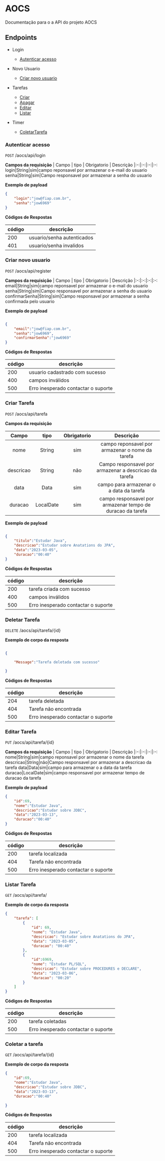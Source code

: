 # AOCS

Documentação para o a API do projeto AOCS

## Endpoints

- Login
    - [Autenticar acesso](#autenticar-acesso)

- Novo Usuario
    - [Criar novo usuario](#criar-novo-usuario)

- Tarefas
    - [Criar](#criar-tarefa)
    - [Apagar](#deletar-tarefa)
    - [Editar](#editar-tarefa)
    - [Listar](#listar-tarefa)

- Timer
    - [ColetarTarefa](#coletar-a-tarefa)

### Autenticar acesso

`POST` /aocs/api/login

**Campos da requisição**
|   Campo  |    tipo    |   Obrigatorio | Descrição
|:-:|:-:|:-:|:-:
login|String|sim|campo reponsavel por armazenar o e-mail do usuario
senha|String|sim|Campo responsavel por armazenar a senha do usuario

**Exemplo de payload**

```JSON
{
    "login":"jow@fiap.com.br",
    "senha":"jow6969"
}

```
**Códigos de Respostas**

| código | descrição
|-|-
| 200 | usuario/senha autenticados
| 401 | usuario/senha invalidos

### Criar novo usuario

`POST` /aocs/api/register

**Campos da requisição**
|   Campo  |    tipo    |   Obrigatorio | Descrição
|:-:|:-:|:-:|:-:
email|String|sim|campo reponsavel por armazenar o e-mail do usuario
senha|String|sim|Campo responsavel por armazenar a senha do usuario
confirmarSenha|String|sim|Campo responsavel por armazenar a senha confirmada pelo usuario

**Exemplo de payload**

```JSON

{
    "email":"jow@fiap.com.br",
    "senha":"jow6969",
    "confirmarSenha":"jow6969"
}

```
**Códigos de Respostas**

| código | descrição
|-|-
| 200 | usuario cadastrado com sucesso
| 400 | campos inválidos
| 500 | Erro inesperado contactar o suporte


### Criar Tarefa

`POST` /aocs/api/tarefa

**Campos da requisição**

|   Campo  |    tipo    |   Obrigatorio | Descrição
|:-:|:-:|:-:|:-:
nome|String|sim|campo reponsavel por armazenar o nome da tarefa
descricao|String|não|Campo responsavel por armazenar a descricao da tarefa
data|Data|sim|campo para armazenar o a data da tarefa  
duracao|LocalDate|sim|campo responsavel por armazenar tempo de duracao da tarefa

**Exemplo de payload**

```JSON

{
    "titulo":"Estudar Java",
    "descricao":"Estudar sobre Anatations do JPA",
    "data":"2023-03-05",
    "duracao":"00:40"
}

```
**Códigos de Respostas**

| código | descrição
|-|-
| 200 | tarefa criada  com sucesso
| 400 | campos inválidos
| 500 | Erro inesperado contactar o suporte

### Deletar Tarefa

`DELETE` /aocs/api/tarefa/{id}


**Exemplo de corpo da resposta**

```JSON

{

    "Message":"Tarefa deletada com sucesso"

}


```
**Códigos de Respostas**

| código | descrição
|-|-
| 204 | tarefa deletada
| 404 | Tarefa não encontrada
| 500 | Erro inesperado contactar o suporte


### Editar Tarefa

`PUT` /aocs/api/tarefa/{id}


**Campos da requisição**
|   Campo  |    tipo    |   Obrigatorio | Descrição
|:-:|:-:|:-:|:-:
nome|String|sim|campo reponsavel por armazenar o nome da tarefa
descricao|String|não|Campo responsavel por armazenar a descricao da tarefa
data|Data|sim|campo para armazenar o a data da tarefa  
duracao|LocalDate|sim|campo responsavel por armazenar tempo de duracao da tarefa

**Exemplo de payload**

```JSON
{
    "id":69,
    "nome":"Estudar Java",
    "descricao":"Estudar sobre JDBC",
    "data":"2023-03-13",
    "duracao":"00:40" 
}
```
**Códigos de Respostas**

| código | descrição
|-|-
| 200 | tarefa localizada
| 404 | Tarefa não encontrada
| 500 | Erro inesperado contactar o suporte


### Listar Tarefa

`GET` /aocs/api/tarefa/

**Exemplo de corpo da resposta**

```JSON
{
    "tarefa": [
        {
            "id": 69,
            "nome": "Estudar Java",
            "descricao": "Estudar sobre Anatations do JPA",
            "data": "2023-03-05",
            "duracao": "00:40"
        },
        {
            "id":6969,
            "nome": "Estudar PL/SQL",
            "descricao": "Estudar sobre PROCEDURES e DECLARE",
            "data": "2023-03-06",
            "duracao": "00:20"
        }
    ]
}
```
**Códigos de Respostas**

| código | descrição
|-|-
| 200 | tarefa coletadas
| 500 | Erro inesperado contactar o suporte

### Coletar a tarefa

`GET` /aocs/api/tarefa/{id}

**Exemplo de corpo da resposta**

```JSON
{
    "id":69,
    "nome":"Estudar Java",
    "descricao":"Estudar sobre JDBC",
    "data":"2023-03-13",
    "duracao":"00:40"
    
}
```

**Códigos de Respostas**

| código | descrição
|-|-
| 200 | tarefa localizada
| 404 | Tarefa não encontrada
| 500 | Erro inesperado contactar o suporte
